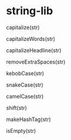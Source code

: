# string-lib

capitalize(str)

capitalizeWords(str)

capitalizeHeadline(str)

removeExtraSpaces(str)

kebobCase(str)

snakeCase(str)

camelCase(str)

shift(str)

makeHashTag(str)

isEmpty(str)

